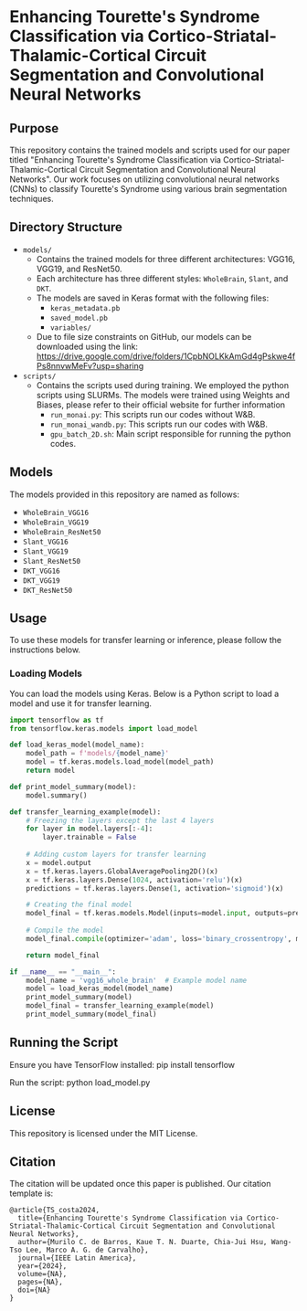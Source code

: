 # Enhancing Tourette's Syndrome Classification via Cortico-Striatal-Thalamic-Cortical Circuit Segmentation and Convolutional Neural Networks

## Purpose
This repository contains the trained models and scripts used for our paper titled "Enhancing Tourette's Syndrome Classification via Cortico-Striatal-Thalamic-Cortical Circuit Segmentation and Convolutional Neural Networks". Our work focuses on utilizing convolutional neural networks (CNNs) to classify Tourette's Syndrome using various brain segmentation techniques.

## Directory Structure
- `models/`
  - Contains the trained models for three different architectures: VGG16, VGG19, and ResNet50.
  - Each architecture has three different styles: `WholeBrain`, `Slant`, and `DKT`.
  - The models are saved in Keras format with the following files:
    - `keras_metadata.pb`
    - `saved_model.pb`
    - `variables/`
  - Due to file size constraints on GitHub, our models can be downloaded using the link: https://drive.google.com/drive/folders/1CpbNOLKkAmGd4gPskwe4fPs8nnvwMeFv?usp=sharing 
- `scripts/`
  - Contains the scripts used during training. We employed the python scripts using SLURMs. The models were trained using Weights and Biases, please refer to their official website for further information
    - `run_monai.py`: This scripts run our codes without W&B.
    - `run_monai_wandb.py`: This scripts run our codes with W&B.
    - `gpu_batch_2D.sh`: Main script responsible for running the python codes.
## Models
The models provided in this repository are named as follows:
- `WholeBrain_VGG16`
- `WholeBrain_VGG19`
- `WholeBrain_ResNet50`
- `Slant_VGG16`
- `Slant_VGG19`
- `Slant_ResNet50`
- `DKT_VGG16`
- `DKT_VGG19`
- `DKT_ResNet50`

## Usage
To use these models for transfer learning or inference, please follow the instructions below.

### Loading Models
You can load the models using Keras. Below is a Python script to load a model and use it for transfer learning.

```python
import tensorflow as tf
from tensorflow.keras.models import load_model

def load_keras_model(model_name):
    model_path = f'models/{model_name}'
    model = tf.keras.models.load_model(model_path)
    return model

def print_model_summary(model):
    model.summary()

def transfer_learning_example(model):
    # Freezing the layers except the last 4 layers
    for layer in model.layers[:-4]:
        layer.trainable = False
    
    # Adding custom layers for transfer learning
    x = model.output
    x = tf.keras.layers.GlobalAveragePooling2D()(x)
    x = tf.keras.layers.Dense(1024, activation='relu')(x)
    predictions = tf.keras.layers.Dense(1, activation='sigmoid')(x)

    # Creating the final model
    model_final = tf.keras.models.Model(inputs=model.input, outputs=predictions)
    
    # Compile the model
    model_final.compile(optimizer='adam', loss='binary_crossentropy', metrics=['accuracy'])

    return model_final

if __name__ == "__main__":
    model_name = 'vgg16_whole_brain'  # Example model name
    model = load_keras_model(model_name)
    print_model_summary(model)
    model_final = transfer_learning_example(model)
    print_model_summary(model_final)
```

## Running the Script
Ensure you have TensorFlow installed: pip install tensorflow

Run the script: python load_model.py

## License

This repository is licensed under the MIT License.

## Citation

The citation will be updated once this paper is published. Our citation template is:

```vbnet
@article{TS_costa2024,
  title={Enhancing Tourette's Syndrome Classification via Cortico-Striatal-Thalamic-Cortical Circuit Segmentation and Convolutional Neural Networks},
  author={Murilo C. de Barros, Kaue T. N. Duarte, Chia-Jui Hsu, Wang-Tso Lee, Marco A. G. de Carvalho},
  journal={IEEE Latin America},
  year={2024},
  volume={NA},
  pages={NA},
  doi={NA}
}
```